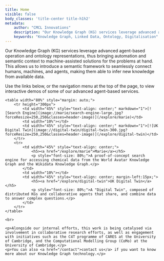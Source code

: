 ```yaml
---
title: Home
visible: false
body_classes: 'title-center title-h1h2'
metadata:
	author: "CMCL Innovations"
	description: "Our Knowledge Graph (KG) services leverage advanced agent-based operation and ontology representations, to bring automation and semantic context to machine-assisted solutions."
	keywords: "Knowledge Graph, Linked Data, Ontology, Digitalisation"
---
```


<div id="inner-body">
	<p>Our Knowledge Graph (KG) services leverage advanced agent-based operation and ontology representations, thus bringing automation and semantic context to machine-assisted solutions for the problems at hand. This allows us to introduce a semantic framework to seamlessly connect humans, machines, and agents, making them able to infer new knowledge from available data.</p>
	<p>Use the links below, or the navigation menu at the top of the page, to view interactive demos of some of our advanced agent-based services.</p>

	<table width="80%" style="margin: auto;">
		<tr height="300px">
			<td width="45%" style="text-align: center;" markdown="1">[![Search Engine](image://marie/search-engine-large.jpg?forceResize=250,250&classes=header-image)](/explore/marie)</td>
			<td width="10%"></td>
			<td width="45%" style="text-align: center;" markdown="1">[![UK Digital Twin](image://digital-twin/digital-twin-300.jpg?forceResize=250,250&classes=header-image)](/explore/digital-twin)</td>
		</tr>
		<tr>
			<td width="45%" style="text-align: center;">
				<h5><a href="/explore/marie">Marie</a></h5>
				<p style="font-size: 80%;">A proof-of-concept search engine for accessing chemical data from the World Avatar Knowledge Graph and the Wikidata Knowledge Graph.</p>
			</td>
			<td width="10%"></td>
			<td width="45%" style="text-align: center; margin-left:15px;">
				<h5><a href="/explore/digital-twin">UK Digital Twin</a></h5>
				<p style="font-size: 80%;">A "Digital Twin", composed of distributed KGs and collaborative agents that share, and combine data to answer complex questions.</p>
			</td>
		</tr>
	</table>
	
	<br>
	
	<p>Alongside our internal efforts, this work is being catalysed via involvement in collaborative research efforts, as well as engagement with initiatives such as the C4T programme of CARES at the University of Cambridge, and the Computational Modelling Group (CoMo) at the University of Cambridge.</p>
	<p>You can also <a href="/contact">contact us</a> if you want to know more about our Knowledge Graph technology.</p>
</div>